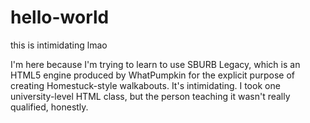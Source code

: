 # hello-world
this is intimidating lmao

I'm here because I'm trying to learn to use SBURB Legacy, which is an HTML5 engine produced by WhatPumpkin for the explicit purpose of creating Homestuck-style walkabouts.  It's intimidating.  I took one university-level HTML class, but the person teaching it wasn't really qualified, honestly. 
